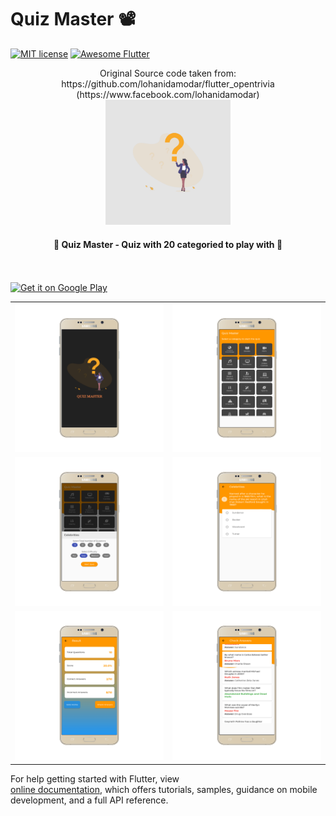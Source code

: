# Quiz Master 📽

[![MIT license](http://img.shields.io/badge/license-MIT-brightgreen.svg)](http://opensource.org/licenses/MIT)
<a href="https://github.com/Solido/awesome-flutter">
<img alt="Awesome Flutter" src="https://img.shields.io/badge/Awesome-Flutter-blue.svg?longCache=true&style=flat-square" />
</a>

<div align="center">
	Original Source code taken from: https://github.com/lohanidamodar/flutter_opentrivia (https://www.facebook.com/lohanidamodar)
</div>

<div align="center">
  <img src="assets/images/icon.png" width=200> 
</div>

<h4 align="center">
 🦋 Quiz Master - Quiz with 20 categoried to play with 🚀
</h4>
 
<br/>
<br/>

<a href="https://play.google.com/store/apps/details?id=com.quizmaster.jt">
 <img alt='Get it on Google Play' src='https://play.google.com/intl/en_gb/badges/images/generic/en_badge_web_generic.png' width="230">
</a>


<div style="text-align: center">
	<table>
		<tr>
			<td style="text-align: center"><img src="quizmaster/mockup/1.png" width="600"/></td>
			<td style="text-align: center"><img src="quizmaster/mockup/2.png" width="610"/></td>
		</tr>
		<tr>
			<td style="text-align: center"><img src="quizmaster/mockup/3.png" width="600"/></td>
			<td style="text-align: center"><img src="quizmaster/mockup/4.png" width="610"/></td>
		</tr>
		<tr>
			<td style="text-align: center"><img src="quizmaster/mockup/5.png" width="610"/></td>
			<td style="text-align: center"><img src="quizmaster/mockup/6.png" width="610"/></td>
		</tr>
	</table>
</div>

For help getting started with Flutter, view  
[online documentation](https://flutter.io/docs), which offers tutorials,
samples, guidance on mobile development, and a full API reference.
